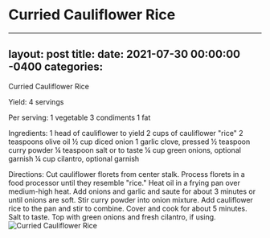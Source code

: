 # Curried Cauliflower Rice
---
layout: post
title: 
date:   2021-07-30 00:00:00 -0400
categories: 
---
Curried Cauliflower Rice

Yield:
4 servings

Per serving:
1 vegetable
3 condiments
1 fat

Ingredients:
1 head of cauliflower to yield 2 cups of cauliflower "rice"
2 teaspoons olive oil
½ cup diced onion
1 garlic clove, pressed
½ teaspoon curry powder
¼ teaspoon salt or to taste
¼ cup green onions, optional garnish
¼ cup cilantro, optional garnish

Directions:
Cut cauliflower florets from center stalk.
Process florets in a food processor until they resemble "rice."
Heat oil in a frying pan over medium-high heat.
Add onions and garlic and saute for about 3 minutes or until onions are soft.
Stir curry powder into onion mixture.
Add cauliflower rice to the pan and stir to combine.
Cover and cook for about 5 minutes.
Salt to taste.
Top with green onions and fresh cilantro, if using.
![Curried Cauliflower Rice](/images/Curried%20Cauliflower%20Rice.png)

